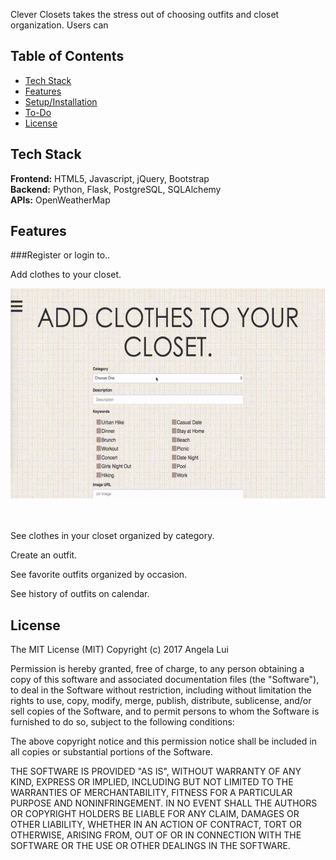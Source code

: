 Clever Closets takes the stress out of choosing outfits and closet organization. Users can 

## Table of Contents 
* [Tech Stack](#tech-stack)
* [Features](*features)
* [Setup/Installation](#installation)
* [To-Do](#future)
* [License](#license)

## <a name="tech-stack"></a>Tech Stack
__Frontend:__ HTML5, Javascript, jQuery, Bootstrap <br/>
__Backend:__ Python, Flask, PostgreSQL, SQLAlchemy <br/>
__APIs:__ OpenWeatherMap <br/>


## <a name="features"></a>Features 
###Register or login to.. 

Add clothes to your closet.

![Add Clothes](/static/img/addclothes.gif)
<br/><br/><br/>

See clothes in your closet organized by category.

Create an outfit.

See favorite outfits organized by occasion.

See history of outfits on calendar. 


## <a name="license"></a>License

The MIT License (MIT)
Copyright (c) 2017 Angela Lui

Permission is hereby granted, free of charge, to any person obtaining a copy of
this software and associated documentation files (the "Software"), to deal in
the Software without restriction, including without limitation the rights to
use, copy, modify, merge, publish, distribute, sublicense, and/or sell copies
of the Software, and to permit persons to whom the Software is furnished to do
so, subject to the following conditions:

The above copyright notice and this permission notice shall be included in all
copies or substantial portions of the Software.

THE SOFTWARE IS PROVIDED "AS IS", WITHOUT WARRANTY OF ANY KIND, EXPRESS OR
IMPLIED, INCLUDING BUT NOT LIMITED TO THE WARRANTIES OF MERCHANTABILITY,
FITNESS FOR A PARTICULAR PURPOSE AND NONINFRINGEMENT. IN NO EVENT SHALL THE
AUTHORS OR COPYRIGHT HOLDERS BE LIABLE FOR ANY CLAIM, DAMAGES OR OTHER
LIABILITY, WHETHER IN AN ACTION OF CONTRACT, TORT OR OTHERWISE, ARISING FROM,
OUT OF OR IN CONNECTION WITH THE SOFTWARE OR THE USE OR OTHER DEALINGS IN THE
SOFTWARE.